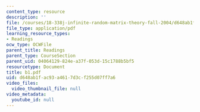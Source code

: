```yaml
---
content_type: resource
description: ''
file: /courses/18-338j-infinite-random-matrix-theory-fall-2004/d648ab1fac93a4617d3cf255d07ff7a6_b1.pdf
file_type: application/pdf
learning_resource_types:
- Readings
ocw_type: OCWFile
parent_title: Readings
parent_type: CourseSection
parent_uid: 04064129-824e-a37f-053d-15c1788b5bf5
resourcetype: Document
title: b1.pdf
uid: d648ab1f-ac93-a461-7d3c-f255d07ff7a6
video_files:
  video_thumbnail_file: null
video_metadata:
  youtube_id: null
---
```

